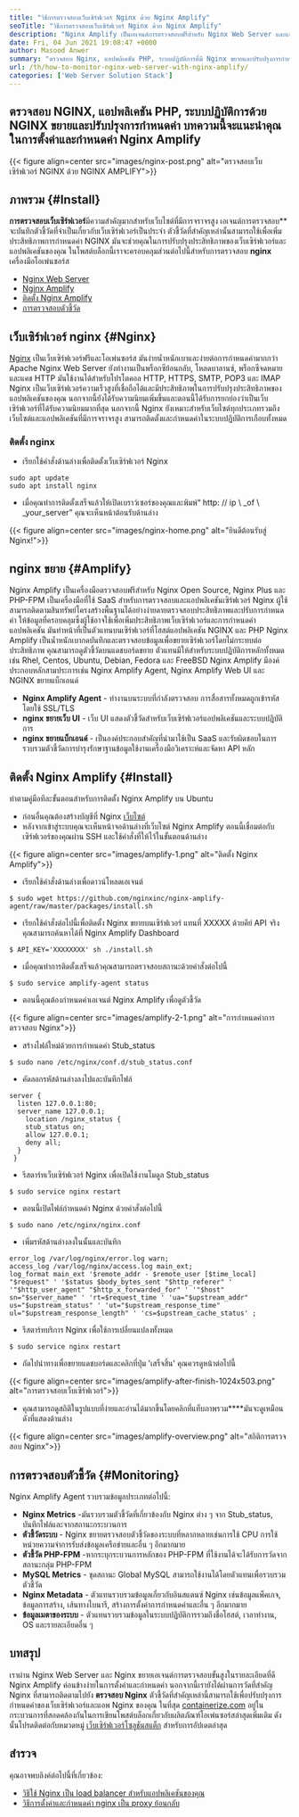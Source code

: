 ```yaml
---
title: "วิธีการตรวจสอบเว็บเซิร์ฟเวอร์ Nginx ด้วย Nginx Amplify" 
seoTitle: "วิธีการตรวจสอบเว็บเซิร์ฟเวอร์ Nginx ด้วย Nginx Amplify" 
description: "Nginx Amplify เป็นเอเจนต์การตรวจสอบฟรีสำหรับ Nginx Web Server และแอปพลิเคชัน PHP บทความนี้เกี่ยวกับวิธีการตรวจสอบเว็บเซิร์ฟเวอร์ Nginx ด้วย Nginx Amplify" 
date: Fri, 04 Jun 2021 19:08:47 +0000
author: Masood Anwer
summary: "ตรวจสอบ Nginx, แอปพลิเคชัน PHP, ระบบปฏิบัติการที่มี Nginx ขยายและปรับปรุงการกำหนดค่า บทความนี้จะแนะนำคุณในการตั้งค่าและกำหนดค่า Nginx Amplify" 
url: /th/how-to-monitor-nginx-web-server-with-nginx-amplify/
categories: ['Web Server Solution Stack']
---
```


## ตรวจสอบ NGINX, แอปพลิเคชัน PHP, ระบบปฏิบัติการด้วย NGINX ขยายและปรับปรุงการกำหนดค่า บทความนี้จะแนะนำคุณในการตั้งค่าและกำหนดค่า Nginx Amplify

{{< figure align=center src="images/nginx-post.png" alt="ตรวจสอบเว็บเซิร์ฟเวอร์ NGINX ด้วย NGINX AMPLIFY">}}


## ภาพรวม {#Install}

**การตรวจสอบเว็บเซิร์ฟเวอร์**มีความสำคัญมากสำหรับเว็บไซต์ที่มีการจราจรสูง เอเจนต์การตรวจสอบ** จะบันทึกตัวชี้วัดที่จำเป็นเกี่ยวกับเว็บเซิร์ฟเวอร์เป็นประจำ ตัวชี้วัดที่สำคัญเหล่านั้นสามารถใช้เพื่อเพิ่มประสิทธิภาพการกำหนดค่า NGINX มันจะช่วยคุณในการปรับปรุงประสิทธิภาพของเว็บเซิร์ฟเวอร์และแอปพลิเคชันของคุณ
ในโพสต์บล็อกนี้เราจะครอบคลุมส่วนต่อไปนี้สำหรับการตรวจสอบ **nginx** เครื่องมือโอเพ่นซอร์ส
  * [Nginx Web Server][1]
  * [Nginx Amplify][2]
  * [ติดตั้ง Nginx Amplify][3]
  * [การตรวจสอบตัวชี้วัด][4]

## เว็บเซิร์ฟเวอร์ nginx {#Nginx}

[Nginx][5] เป็นเว็บเซิร์ฟเวอร์ฟรีและโอเพ่นซอร์ส มันง่ายน้ำหนักเบาและง่ายต่อการกำหนดค่ามากกว่า Apache Nginx Web Server ยังทำงานเป็นพร็อกซีย้อนกลับ, โหลดบาลานซ์, พร็อกซีจดหมายและแคช HTTP มันใช้งานได้สำหรับโปรโตคอล HTTP, HTTPS, SMTP, POP3 และ IMAP Nginx เป็นเว็บเซิร์ฟเวอร์ความเร็วสูงที่เชื่อถือได้และมีประสิทธิภาพในการปรับปรุงประสิทธิภาพของแอปพลิเคชันของคุณ นอกจากนี้ยังได้รับความนิยมเพิ่มขึ้นและตอนนี้ได้รับการยกย่องว่าเป็นเว็บเซิร์ฟเวอร์ที่ได้รับความนิยมมากที่สุด นอกจากนี้ Nginx ยังเหมาะสำหรับเว็บไซต์ทุกประเภทรวมถึงเว็บไซต์และแอปพลิเคชันที่มีการจราจรสูง สามารถติดตั้งและกำหนดค่าในระบบปฏิบัติการเกือบทั้งหมด

### ติดตั้ง nginx
  * เรียกใช้คำสั่งด้านล่างเพื่อติดตั้งเว็บเซิร์ฟเวอร์ Nginx
```
sudo apt update
sudo apt install nginx
```
  * เมื่อคุณทำการติดตั้งเสร็จแล้วให้เปิดเบราว์เซอร์ของคุณและพิมพ์“ http: // ip \ _of \ _your_server” คุณจะเห็นหน้าต้อนรับด้านล่าง

{{< figure align=center src="images/nginx-home.png" alt="ยินดีต้อนรับสู่ Nginx!">}}


## nginx ขยาย {#Amplify}

Nginx Amplify เป็นเครื่องมือตรวจสอบฟรีสำหรับ Nginx Open Source, Nginx Plus และ PHP-FPM เป็นเครื่องมือที่ใช้ SaaS สำหรับการตรวจสอบและแอปพลิเคชันเซิร์ฟเวอร์ Nginx ผู้ใช้สามารถติดตามสินทรัพย์โครงสร้างพื้นฐานได้อย่างง่ายดายตรวจสอบประสิทธิภาพและปรับการกำหนดค่า ให้ข้อมูลที่ครอบคลุมซึ่งผู้ใช้อาจใช้เพื่อเพิ่มประสิทธิภาพเว็บเซิร์ฟเวอร์และการกำหนดค่าแอปพลิเคชัน มันทำหน้าที่เป็นตัวแทนบนเซิร์ฟเวอร์ที่โฮสต์แอปพลิเคชัน NGINX และ PHP Nginx Amplify เป็นน้ำหนักเบากดบันทึกและตรวจสอบข้อมูลเพื่อขยายเซิร์ฟเวอร์โดยไม่กระทบต่อประสิทธิภาพ คุณสามารถดูตัวชี้วัดบนแดชบอร์ดขยาย ตัวแทนมีให้สำหรับระบบปฏิบัติการหลักทั้งหมดเช่น Rhel, Centos, Ubuntu, Debian, Fedora และ FreeBSD Nginx Amplify มีองค์ประกอบหลักสามประการเช่น Nginx Amplify Agent, Nginx Amplify Web UI และ NGINX ขยายแบ็กเอนด์
* **Nginx Amplify Agent** - ทำงานบนระบบที่กำลังตรวจสอบ การสื่อสารทั้งหมดถูกเข้ารหัสโดยใช้ SSL/TLS
* **nginx ขยายเว็บ UI** - เว็บ UI แสดงตัวชี้วัดสำหรับเว็บเซิร์ฟเวอร์แอปพลิเคชันและระบบปฏิบัติการ
* **nginx ขยายแบ็กเอนด์** - เป็นองค์ประกอบสำคัญที่นำมาใช้เป็น SaaS และรับผิดชอบในการรวบรวมตัวชี้วัดการบำรุงรักษาฐานข้อมูลใช้งานเครื่องมือวิเคราะห์และจัดหา API หลัก

## ติดตั้ง Nginx Amplify {#Install}

ทำตามคู่มือทีละขั้นตอนสำหรับการติดตั้ง Nginx Amplify บน Ubuntu
  * ก่อนอื่นคุณต้องสร้างบัญชีที่ Nginx [เว็บไซต์][6]
  * หลังจากเข้าสู่ระบบคุณจะเห็นหน้าจอด้านล่างที่เว็บไซต์ Nginx Amplify ตอนนี้เชื่อมต่อกับเซิร์ฟเวอร์ของคุณผ่าน SSH และใช้คำสั่งที่ให้ไว้ในขั้นตอนด้านล่าง

{{< figure align=center src="images/amplify-1.png" alt="ติดตั้ง Nginx Amplify">}}

  * เรียกใช้คำสั่งด้านล่างเพื่อดาวน์โหลดเอเจนต์
```
$ sudo wget https://github.com/nginxinc/nginx-amplify-agent/raw/master/packages/install.sh
```
  * เรียกใช้คำสั่งต่อไปนี้เพื่อติดตั้ง Nginx ขยายบนเซิร์ฟเวอร์ แทนที่ XXXXX ด้วยคีย์ API จริง คุณสามารถค้นหาได้ที่ Nginx Amplify Dashboard
```
$ API_KEY='XXXXXXXX' sh ./install.sh
```
  * เมื่อคุณทำการติดตั้งเสร็จแล้วคุณสามารถตรวจสอบสถานะด้วยคำสั่งต่อไปนี้
```
$ sudo service amplify-agent status
```
  * ตอนนี้คุณต้องกำหนดค่าเอเจนต์ Nginx Amplify เพื่อดูตัวชี้วัด

{{< figure align=center src="images/amplify-2-1.png" alt="การกำหนดค่าการตรวจสอบ Nginx">}}

  * สร้างไฟล์ใหม่ด้วยการกำหนดค่า Stub_status
```
$ sudo nano /etc/nginx/conf.d/stub_status.conf
```
  * คัดลอกรหัสด้านล่างลงไปและบันทึกไฟล์
```
server {
  listen 127.0.0.1:80;
  server_name 127.0.0.1;
    location /nginx_status {
    stub_status on;
    allow 127.0.0.1;
    deny all;
  }
 }
```
  * รีสตาร์ทเว็บเซิร์ฟเวอร์ Nginx เพื่อเปิดใช้งานโมดูล Stub_status
```
$ sudo service nginx restart
```
  * ตอนนี้เปิดไฟล์กำหนดค่า Nginx ด้วยคำสั่งต่อไปนี้
```
$ sudo nano /etc/nginx/nginx.conf
```
  * เพิ่มรหัสด้านล่างลงในนั้นและบันทึก
```
error_log /var/log/nginx/error.log warn;
access_log /var/log/nginx/access.log main_ext;
log_format main_ext '$remote_addr - $remote_user [$time_local] "$request" ' '$status $body_bytes_sent "$http_referer" ' '"$http_user_agent" "$http_x_forwarded_for" ' '"$host" sn="$server_name" ' 'rt=$request_time ' 'ua="$upstream_addr" us="$upstream_status" ' 'ut="$upstream_response_time" ul="$upstream_response_length" ' 'cs=$upstream_cache_status' ;
```
  * รีสตาร์ทบริการ Nginx เพื่อใช้การเปลี่ยนแปลงทั้งหมด
```
$ sudo service nginx restart
```
  * ถัดไปนำทางเพื่อขยายแดชบอร์ดและคลิกที่ปุ่ม 'เสร็จสิ้น' คุณควรดูหน้าต่อไปนี้

{{< figure align=center src="images/amplify-after-finish-1024x503.png" alt="การตรวจสอบเว็บเซิร์ฟเวอร์">}}

* คุณสามารถดูสถิติในรูปแบบที่ง่ายและอ่านได้มากขึ้นโดยคลิกที่แท็บภาพรวม****มันจะดูเหมือนดังที่แสดงด้านล่าง

{{< figure align=center src="images/amplify-overview.png" alt="สถิติการตรวจสอบ Nginx">}}


## การตรวจสอบตัวชี้วัด {#Monitoring}

Nginx Amplify Agent รวบรวมข้อมูลประเภทต่อไปนี้:
* **Nginx Metrics** -มันรวบรวมตัวชี้วัดที่เกี่ยวข้องกับ Nginx ต่าง ๆ จาก Stub_status, บันทึกไฟล์และจากสถานะกระบวนการ
* **ตัวชี้วัดระบบ** - Nginx ขยายตรวจสอบตัวชี้วัดของระบบที่หลากหลายเช่นการใช้ CPU การใช้หน่วยความจำการรับส่งข้อมูลเครือข่ายและอื่น ๆ อีกมากมาย
* **ตัวชี้วัด PHP-FPM** -หากระบุกระบวนการหลักของ PHP-FPM ที่ใช้งานได้จะได้รับการวัดจากสถานะกลุ่ม PHP-FPM
* **MySQL Metrics** - ชุดสถานะ Global MySQL สามารถใช้งานได้โดยตัวแทนเพื่อรวบรวมตัวชี้วัด
* **Nginx Metadata** - ตัวแทนรวบรวมข้อมูลเกี่ยวกับอินสแตนซ์ Nginx เช่นข้อมูลแพ็คเกจ, ข้อมูลการสร้าง, เส้นทางไบนารี, สร้างการตั้งค่าการกำหนดค่าและอื่น ๆ อีกมากมาย
* **ข้อมูลเมตาของระบบ** - ตัวแทนรวบรวมข้อมูลในระบบปฏิบัติการรวมถึงชื่อโฮสต์, เวลาทำงาน, OS และรายละเอียดอื่น ๆ

## บทสรุป
เราผ่าน Nginx Web Server และ Nginx ขยายเอเจนต์การตรวจสอบขั้นสูงในรายละเอียดที่ดี Nginx Amplify ค่อนข้างง่ายในการตั้งค่าและกำหนดค่า นอกจากนี้เรายังได้ผ่านการวัดที่สำคัญ Nginx ที่สามารถติดตามไปยัง **ตรวจสอบ Nginx** ตัวชี้วัดที่สำคัญเหล่านี้สามารถใช้เพื่อปรับปรุงการกำหนดค่าของเว็บเซิร์ฟเวอร์และแอพ Nginx ของคุณ
ในที่สุด [containerize.com][7] อยู่ในกระบวนการที่สอดคล้องกันในการเขียนโพสต์บล็อกเกี่ยวกับผลิตภัณฑ์โอเพ่นซอร์สล่าสุดเพิ่มเติม ดังนั้นโปรดติดต่อกับหมวดหมู่ [เว็บเซิร์ฟเวอร์โซลูชันสแต็ก][8] สำหรับการอัปเดตล่าสุด

## สำรวจ
คุณอาจพบลิงค์ต่อไปนี้ที่เกี่ยวข้อง:
  * [วิธีใช้ Nginx เป็น load balancer สำหรับแอปพลิเคชันของคุณ][9]
  * [วิธีการตั้งค่าและกำหนดค่า nginx เป็น proxy ย้อนกลับ][10]



[1]: #Nginx
[2]: #Amplify
[3]: #Install
[4]: #Monitoring
[5]: https://products.containerize.com/solution-stack/nginx
[6]: https://amplify.nginx.com/signup/
[7]: https://containerize.com
[8]: https://blog.containerize.com/category/web-server-solution-stack/
[9]: https://blog.containerize.com/web-server-solution-stack/how-to-use-nginx-as-load-balancer-for-your-application/
[10]: https://blog.containerize.com/web-server-solution-stack/how-to-setup-and-configure-nginx-as-reverse-proxy/

